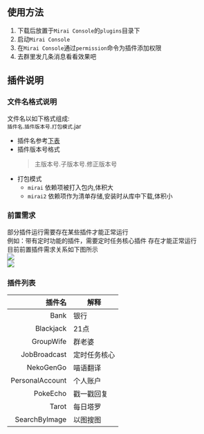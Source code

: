 ## 使用方法

1. 下载后放置于`Mirai Console`的`plugins`目录下
2. 启动`Mirai Console`
3. 在`Mirai Console`通过`permission`命令为插件添加权限
4. 去群里发几条消息看看效果吧

## 插件说明

### 文件名格式说明
文件名以如下格式组成:  
`插件名`.`插件版本号`.`打包模式`.jar
* 插件名参考[下表](#插件列表)
* 插件版本号格式
    > 主版本号.子版本号.修正版本号
* 打包模式
    * `mirai` 依赖项被打入包内,体积大
    * `mirai2` 依赖项作为清单存储,安装时从库中下载,体积小

### 前置需求
部分插件运行需要存在某些插件才能正常运行  
例如：带有定时功能的插件，需要定时任务核心插件 存在才能正常运行  
目前前置插件需求关系如下图所示  
[![](https://mermaid.ink/img/pako:eNptjsEKwjAQRH8l7Nn-QA6CRS_iQfSay5psbW2yW9LNQUr_3QgKHjwMDDMPZhbwEggs3DNOvTldHLfIo2marTnKrc2CweOsP_GZ8iyMcee9FH43Ef34qPpXwwYS5YRDqCOLY2McaE-JHNhqA3VYojpwvFa0TAGVDmFQyWA7jDNtAIvK9ckerOZCX2g_YP2cPtT6AvXcRXk)](https://mermaid-js.github.io/mermaid-live-editor/edit#pako:eNptjsEKwjAQRH8l7Nn-QA6CRS_iQfSay5psbW2yW9LNQUr_3QgKHjwMDDMPZhbwEggs3DNOvTldHLfIo2marTnKrc2CweOsP_GZ8iyMcee9FH43Ef34qPpXwwYS5YRDqCOLY2McaE-JHNhqA3VYojpwvFa0TAGVDmFQyWA7jDNtAIvK9ckerOZCX2g_YP2cPtT6AvXcRXk)  
[![](https://mermaid.ink/img/pako:eNqrVkrOT0lVslJKL0osyFDwCYrJKy5NgnCezt73ZF93TJ6jgq7uyzkNL5Y16uraKTjF5KXmpSjpKOWmFuUmZqYA9VbH5CkoxCiVZKTmpsYoWQGZKalpiaU5JTFKMXm1QKWlBSmJJamuKZkl-UVKVmmJOcWpOkqJpSX5wZV5yUpWJUWlqTBFLpmJQNtzoapqAb3vOpo)](https://mermaid-js.github.io/mermaid-live-editor/edit#pako:eNqrVkrOT0lVslJKL0osyFDwCYrJKy5NgnCezt73ZF93TJ6jgq7uyzkNL5Y16uraKTjF5KXmpSjpKOWmFuUmZqYA9VbH5CkoxCiVZKTmpsYoWQGZKalpiaU5JTFKMXm1QKWlBSmJJamuKZkl-UVKVmmJOcWpOkqJpSX5wZV5yUpWJUWlqTBFLpmJQNtzoapqAb3vOpo)

### 插件列表
插件名|解释
-:|-|
Bank|银行
Blackjack|21点
GroupWife|群老婆
JobBroadcast|定时任务核心
NekoGenGo|喵语翻译
PersonalAccount|个人账户
PokeEcho|戳一戳回复
Tarot|每日塔罗
SearchByImage|以图搜图